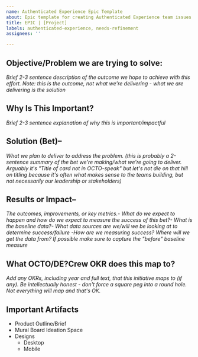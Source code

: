 ```yaml
---
name: Authenticated Experience Epic Template
about: Epic template for creating Authenticated Experience team issues
title: EPIC | [Project]
labels: authenticated-experience, needs-refinement
assignees: ''

---
```


## Objective/Problem we are trying to solve:  
_Brief 2-3 sentence description of the outcome we hope to achieve with this effort. Note: this is the outcome, not what we're delivering - what we are delivering is the solution_


## Why Is This Important?
_Brief 2-3 sentence explanation of why this is important/impactful_

## Solution (Bet)– 
_What we plan to deliver to address the problem. (this is probably a 2-sentence summary of the bet we're making/what we're going to deliver. Arguably it's "Title of card not in OCTO-speak" but let's not die on that hill on titling because it's often what makes sense to the teams building, but not necessarily our leadership or stakeholders)_

## Results or Impact– 
_The outcomes, improvements, or key metrics.- What do we expect to happen and how do we expect to measure the success of this bet?- What is the baseline data?- What data sources are we/will we be looking at to determine success/failure -How are we measuring success? Where will we get the data from? If possible make sure to capture the "before" baseline measure_

## What OCTO/DE?Crew OKR does this map to?
_Add any OKRs, including year and full text, that this initiative maps to (if any). Be intellectually honest - don't force a square peg into a round hole. Not everything will map and that's OK._


## Important Artifacts 
- Product Outline/Brief
- Mural Board Ideation Space
- Designs
     - Desktop
     - Mobile
